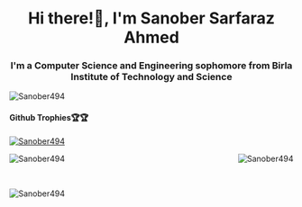 
<h1 align="center">Hi there!👋, I'm Sanober Sarfaraz Ahmed</h1>
<h3 align="center">I'm a Computer Science and Engineering sophomore from Birla Institute of Technology and Science </h3>

<p align="left"> <img src="https://komarev.com/ghpvc/?username=Sanober494&label=Profile%20views&color=0e75b6&style=flat" alt="Sanober494" /> </p>
<h4 align="left">Github Trophies🏆🏆</h4>
<p align="left"> <a href="https://github.com/ryo-ma/github-profile-trophy"><img src="https://github-profile-trophy.vercel.app/?username=Sanober494&title=MultiLanguage,Joined2020,Repositories,Commits,Stars,PullRequest,Experience" alt="Sanober494" /></a> </p>


<p><img align="left" src="https://github-readme-stats.vercel.app/api/top-langs?username=Sanober494&show_icons=true&locale=en&layout=compact" alt="Sanober494" /></p>

<p>&nbsp;<img align="right" src="https://github-readme-stats.vercel.app/api?username=Sanober494&show_icons=true&locale=en" alt="Sanober494" /></p>
<br>

<p><img align="center" src="https://github-readme-streak-stats.herokuapp.com/?user=Sanober494&" alt="Sanober494" /></p>

